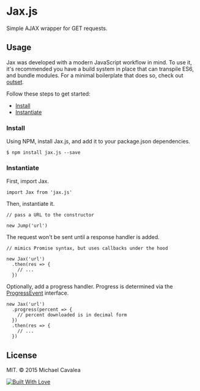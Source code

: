# Jax.js

Simple AJAX wrapper for GET requests.

## Usage

Jax was developed with a modern JavaScript workflow in mind. To use it, it's recommended you have a build system in place that can transpile ES6, and bundle modules. For a minimal boilerplate that does so, check out [outset](https://github.com/callmecavs/outset).

Follow these steps to get started:

* [Install](#install)
* [Instantiate](#instantiate)

### Install

Using NPM, install Jax.js, and add it to your package.json dependencies.

```
$ npm install jax.js --save
```

### Instantiate

First, import Jax.

```es6
import Jax from 'jax.js'
```

Then, instantiate it.

```es6
// pass a URL to the constructor

new Jump('url')
```

The request won't be sent until a response handler is added.

```es6
// mimics Promise syntax, but uses callbacks under the hood

new Jax('url')
  .then(res => {
    // ...
  })
```

Optionally, add a progress handler. Progress is determined via the [ProgressEvent](https://developer.mozilla.org/en-US/docs/Web/API/ProgressEvent) interface.

```es6
new Jax('url')
  .progress(percent => {
    // percent downloaded is in decimal form
  })
  .then(res => {
    // ...
  })
```

## License

MIT. © 2015 Michael Cavalea

[![Built With Love](http://forthebadge.com/images/badges/built-with-love.svg)](http://forthebadge.com)
